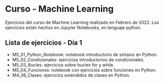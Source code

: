 # Curso - Machine Learning

Ejercicios del curso de Machine Learning realizado en Febrero de 2022. Los ejercicios están hechos en Jupyter Notebooks, en lenguaje python.

## Lista de ejercicios - Día 1

- M5_01_Python_Notebook: notebook introductorio de sintaxis en Python.
- M5_02_Condicionales: ejercicios introductorios de condicionales.
- M5_03_Bucles: ejercicios sobre bucles for y while.
- M5_04_Funciones: notebook con ejercicios sobre funciones en Python.
- M4_06_Clases: ejercicios extendidos de clases en Python.
